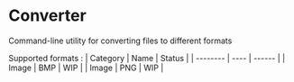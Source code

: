 # Converter
Command-line utility for converting files to different formats

Supported formats :
| Category | Name | Status |
| -------- | ---- | ------ |
| Image    | BMP  | WIP    |
| Image    | PNG  | WIP    |

